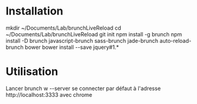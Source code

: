 # Installation
mkdir ~/Documents/Lab/brunchLiveReload
cd ~/Documents/Lab/brunchLiveReload
git init
npm install -g brunch
npm install -D brunch javascript-brunch sass-brunch jade-brunch auto-reload-brunch bower
bower install --save jquery#1.*

# Utilisation
Lancer brunch w --server
se connecter par défaut à l'adresse http://localhost:3333 avec chrome